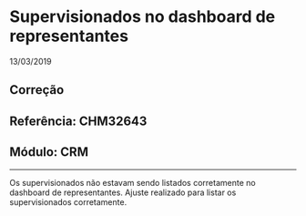 # Supervisionados no dashboard de representantes
13/03/2019
## Correção
## Referência: CHM32643
## Módulo: CRM
***

Os supervisionados não estavam sendo listados corretamente no dashboard de representantes. Ajuste realizado para listar os supervisionados corretamente.